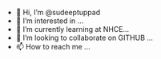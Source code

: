 - 👋 Hi, I’m @sudeeptuppad
- 👀 I’m interested in ...
- 🌱 I’m currently learning at NHCE...
- 💞️ I’m looking to collaborate on GITHUB ...
- 📫 How to reach me ...

<!---
sudeeptuppad/sudeeptuppad is a ✨ special ✨ repository because its `README.md` (this file) appears on your GitHub profile.
You can click the Preview link to take a look at your changes.
--->

